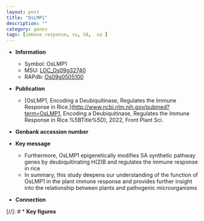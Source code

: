 ```yaml
---
layout: post
title: "OsLMP1"
description: ""
category: genes
tags: [immune response, sa, SA,  sa ]
---
```


* **Information**  
    + Symbol: OsLMP1  
    + MSU: [LOC_Os09g32740](http://rice.uga.edu/cgi-bin/ORF_infopage.cgi?orf=LOC_Os09g32740)  
    + RAPdb: [Os09g0505100](http://rapdb.dna.affrc.go.jp/viewer/gbrowse_details/irgsp1?name=Os09g0505100)  

* **Publication**  
    + [OsLMP1, Encoding a Deubiquitinase, Regulates the Immune Response in Rice.](http://www.ncbi.nlm.nih.gov/pubmed?term=OsLMP1, Encoding a Deubiquitinase, Regulates the Immune Response in Rice.%5BTitle%5D), 2022, Front Plant Sci.

* **Genbank accession number**  

* **Key message**  
    + Furthermore, OsLMP1 epigenetically modifies SA synthetic pathway genes by deubiquitinating H(2)B and regulates the immune response in rice
    + In summary, this study deepens our understanding of the function of OsLMP1 in the plant immune response and provides further insight into the relationship between plants and pathogenic microorganisms

* **Connection**  

[//]: # * **Key figures**  


